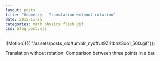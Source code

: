 ```yaml
---
layout: posts
title: "Geometry - Translation without rotation"
date: 2015-11-25
categories: math physics flash gif
css: blog_post.css
---
```


![Motion]({{ "/assets/posts_old/tumblr_nydffut9Zl1tbhz3oo1_500.gif"}})

Translation without rotation: Comparison between three points in a bar.